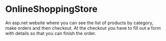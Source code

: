 # OnlineShoppingStore
An asp.net website where you can see the list of products by category, make orders and then checkout. At the checkout you have to fill out a form with details so that you can finish the order.
